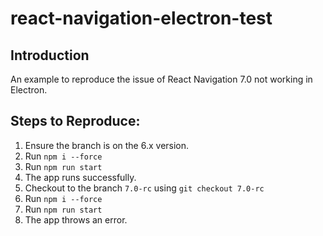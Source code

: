 # react-navigation-electron-test

## Introduction
An example to reproduce the issue of React Navigation 7.0 not working in Electron.

## Steps to Reproduce:
1. Ensure the branch is on the 6.x version.
2. Run `npm i --force`
3. Run `npm run start`
4. The app runs successfully.
5. Checkout to the branch `7.0-rc` using `git checkout 7.0-rc`
6. Run `npm i --force`
7. Run `npm run start`
8. The app throws an error.
